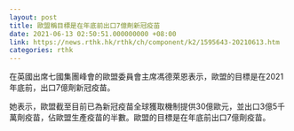 ```yaml
---
layout: post
title: 歐盟稱目標是在年底前出口7億劑新冠疫苗
date: 2021-06-13 02:50:51.000000000 +08:00
link: https://news.rthk.hk/rthk/ch/component/k2/1595643-20210613.htm
categories: rthk
---
```


在英國出席七國集團峰會的歐盟委員會主席馮德萊恩表示，歐盟的目標是在2021年底前，出口7億劑新冠疫苗。

她表示，歐盟截至目前已為新冠疫苗全球獲取機制提供30億歐元，並出口3億5千萬劑疫苗，佔歐盟生產疫苗的半數。歐盟的目標是在年底前出口7億劑疫苗。
